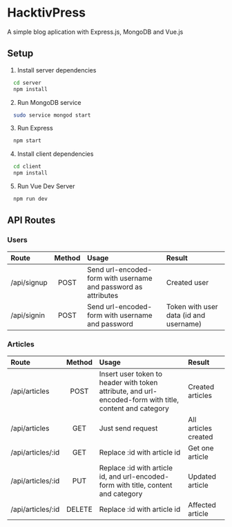# HacktivPress
A simple blog aplication with Express.js, MongoDB and Vue.js

## Setup
1. Install server dependencies
```bash
  cd server
  npm install
```

2. Run MongoDB  service
```bash
  sudo service mongod start
```

3. Run Express
```bash
  npm start
```

4. Install client dependencies
```bash
  cd client
  npm install
```
5. Run Vue Dev Server
```bash
  npm run dev
```

## API Routes
### Users
| Route | Method | Usage | Result |
| :--- | :---: | :--- | :--- |
| /api/signup | POST | Send url-encoded-form with username and password as attributes | Created user |
|/api/signin | POST | Send url-encoded-form with username and password | Token with user data (id and username) |

### Articles
| Route | Method | Usage | Result |
| :--- | :---: | :--- | :--- |
| /api/articles | POST | Insert user token to header with token attribute, and url-encoded-form with title, content and category | Created articles |
| /api/articles | GET | Just send request | All articles created |
| /api/articles/:id | GET | Replace :id with article id | Get one article |
| /api/articles/:id | PUT | Replace :id with article id, and url-encoded-form with title, content and category | Updated article |
| /api/articles/:id | DELETE | Replace :id with article id | Affected article |
